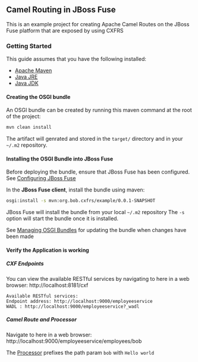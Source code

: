 ## Camel Routing in JBoss Fuse
This is an example project for creating Apache Camel Routes on the JBoss Fuse platform 
that are exposed by using CXFRS

### Getting Started
This guide assumes that you have the following installed:
- [Apache Maven](https://maven.apache.org/download.cgi)
- [Java JRE](http://www.oracle.com/technetwork/java/javase/downloads/jre8-downloads-2133155.html)
- [Java JDK](http://www.oracle.com/technetwork/java/javase/downloads/jdk8-downloads-2133151.html)

#### Creating the OSGI bundle
An OSGI bundle can be created by running this maven command at the root of the project:
```bash
mvn clean install
```
The artifact will genrated and stored in the `target/` directory
and in your `~/.m2` repository.
#### Installing the OSGI Bundle into JBoss Fuse
Before deploying the bundle, ensure that JBoss Fuse has been configured. 
See [Configuring JBoss Fuse](docs/configuring-jboss-fuse.md)

In the **JBoss Fuse client**, install the bundle using maven:
```bash
osgi:install -s mvn:org.bob.cxfrs/example/0.0.1-SNAPSHOT
```
JBoss Fuse will install the bundle from your local `~/.m2` repository
The `-s` option will start the bundle once it is installed.

See [Managing OSGI Bundles](docs/managing-osgi-bundles.md) 
for updating the bundle when changes have been made

#### Verify the Application is working
##### CXF Endpoints
You can view the available RESTful services by navigating to here in a web browser: http://localhost:8181/cxf
```
Available RESTful services:
Endpoint address: http://localhost:9000/employeeservice
WADL : http://localhost:9000/employeeservice?_wadl
```
##### Camel Route and Processor
Navigate to here in a web browser: http://localhost:9000/employeeservice/employees/bob

The [Processor](src/main/java/org/bob/cxfrs/beans/EmployeeServiceProcessor.java) 
prefixes the path param `bob` with `Hello world`

